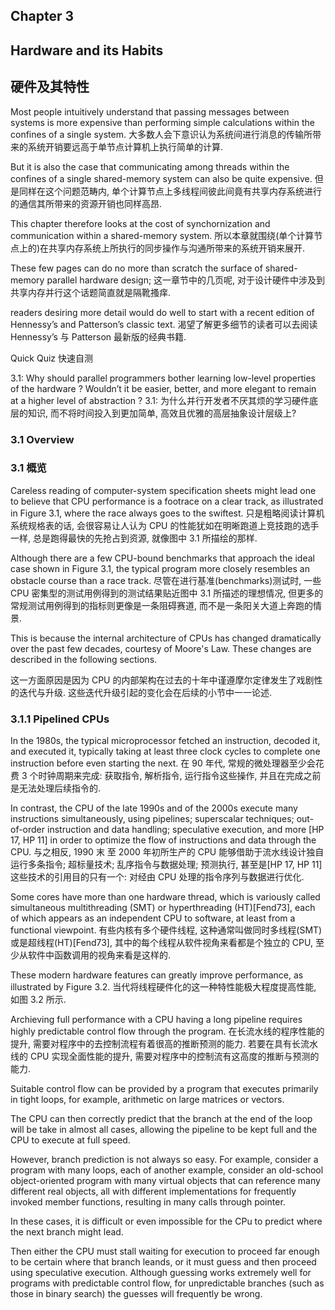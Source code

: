 ## Chapter 3
## Hardware and its Habits 
## 硬件及其特性

Most people intuitively understand that passing messages between systems is more expensive than performing simple calculations within the confines of a single system. 
大多数人会下意识认为系统间进行消息的传输所带来的系统开销要远高于单节点计算机上执行简单的计算. 


But it is also the case that communicating among threads within the confines of a single shared-memory system can also be quite expensive. 
但是同样在这个问题范畴内, 单个计算节点上多线程间彼此间竟有共享内存系统进行的通信其所带来的资源开销也同样高昂. 

This chapter therefore looks at the cost of synchornization and communication within a shared-memory system. 
所以本章就围绕(单个计算节点上的)在共享内存系统上所执行的同步操作与沟通所带来的系统开销来展开.  

These few pages can do no more than scratch the surface of shared-memory parallel hardware design; 
这一章节中的几页呢, 对于设计硬件中涉及到共享内存并行这个话题简直就是隔靴搔痒. 

readers desiring more detail would do well to start with a recent edition of Hennessy’s and Patterson’s classic text. 
渴望了解更多细节的读者可以去阅读 Hennessy’s 与 Patterson 最新版的经典书籍. 

Quick Quiz 
快速自测

3.1: Why should parallel programmers bother learning low-level properties of the hardware ? 
Wouldn’t it be easier, better, and more elegant to remain at a higher level of abstraction ? 
3.1: 为什么并行开发者不厌其烦的学习硬件底层的知识, 而不将时间投入到更加简单, 高效且优雅的高层抽象设计层级上? 

### 3.1 Overview 
### 3.1 概览

Careless reading of computer-system specification sheets might lead one to believe that CPU performance is a footrace on a clear track, as illustrated in Figure 3.1, where the race always goes to the swiftest. 
只是粗略阅读计算机系统规格表的话, 会很容易让人认为 CPU 的性能犹如在明晰跑道上竞技跑的选手一样, 总是跑得最快的先抢占到资源, 就像图中 3.1 所描绘的那样. 



Although there are a few CPU-bound benchmarks that approach the ideal case shown in Figure 3.1, the typical program more closely resembles an obstacle course than a race track. 
尽管在进行基准(benchmarks)测试时, 一些 CPU 密集型的测试用例得到的测试结果贴近图中 3.1 所描述的理想情况, 但更多的常规测试用例得到的指标则更像是一条阻碍赛道, 而不是一条阳关大道上奔跑的情景. 

This is because the internal architecture of CPUs has changed dramatically over the past few decades, courtesy of Moore's Law. These changes are described in the following sections. 

这一方面原因是因为 CPU 的内部架构在过去的十年中谨遵摩尔定律发生了戏剧性的迭代与升级. 这些迭代升级引起的变化会在后续的小节中一一论述. 

### 3.1.1 Pipelined CPUs 
In the 1980s, the typical microprocessor fetched an instruction, decoded it, and executed it, typically taking at least three clock cycles to complete one instruction before even starting the next. 
在 90 年代, 常规的微处理器至少会花费 3 个时钟周期来完成: 获取指令, 解析指令, 运行指令这些操作, 并且在完成之前是无法处理后续指令的.  

In contrast, the CPU of the late 1990s and of the 2000s execute many instructions simultaneously, using pipelines; superscalar techniques; out-of-order instruction and data handling; speculative execution, and more [HP 17, HP 11] in order to optimize the flow of instructions and data through the CPU. 
与之相反, 1990 末 至 2000 年初所生产的 CPU 能够借助于流水线设计独自运行多条指令; 超标量技术; 乱序指令与数据处理; 预测执行, 甚至是[HP 17, HP 11] 这些技术的引用目的只有一个: 对经由 CPU 处理的指令序列与数据进行优化.

Some cores have more than one hardware thread, which is variously called simultaneous multithreading (SMT) or hyperthreading (HT)[Fend73], each of which appears as an independent CPU to software, at least from a functional viewpoint. 
有些内核有多个硬件线程, 这种通常叫做同时多线程(SMT) 或是超线程(HT)[Fend73], 其中的每个线程从软件视角来看都是个独立的 CPU, 至少从软件中函数调用的视角来看是这样的. 

These modern hardware features can greatly improve performance, as illustrated by Figure 3.2.
当代将线程硬件化的这一种特性能极大程度提高性能, 如图 3.2 所示. 

Archieving full performance with a CPU having a long pipeline requires highly predictable control flow through the program. 
在长流水线的程序性能的提升, 需要对程序中的去控制流程有着很高的推断预测的能力. 
若要在具有长流水线的 CPU 实现全面性能的提升, 需要对程序中的控制流有这高度的推断与预测的能力. 

Suitable control flow can be provided by a program that executes primarily in tight loops, for example, arithmetic on large matrices or vectors. 

The CPU can then correctly predict that the branch at the end of the loop will be take in almost all cases, allowing the pipeline to be kept full and the CPU to execute at full speed. 

However, branch prediction is not always so easy. For example, consider a program with many loops, each of another example, consider an old-school object-oriented program with many virtual objects that can reference many different real objects, all with different implementations for frequently invoked member functions, resulting in many calls through pointer. 

In these cases, it is difficult or even impossible for the CPu to predict where the next branch might lead. 

Then either the CPU must stall waiting for execution to proceed far enough to be certain where that branch leands, or it must guess and then proceed using speculative execution. Although guessing works extremely well for programs with predictable control flow, for unpredictable branches (such as those in binary search) the guesses will frequently be wrong. 
























